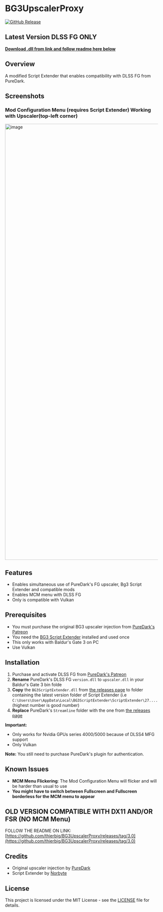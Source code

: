 # BG3UpscalerProxy

[![GitHub Release](https://img.shields.io/github/v/release/thierbig/bg3upscalerproxy)](https://github.com/thierbig/bg3upscalerproxy/releases)

## Latest Version DLSS FG ONLY

**[Download .dll from link and follow readme here below](https://github.com/thierbig/bg3upscalerproxy/releases/latest)**

## Overview

A modified Script Extender that enables compatibility with DLSS FG from PureDark.

## Screenshots

### Mod Configuration Menu (requires Script Extender) Working with Upscaler(top-left corner)
<img width="2559" height="1439" alt="image" src="https://github.com/user-attachments/assets/ea7529c4-2a71-478a-bf79-af42d57c01fe" />

## Features

- Enables simultaneous use of PureDark's FG upscaler, Bg3 Script Extender and compatible mods
- Enables MCM menu with DLSS FG
- Only is compatible with Vulkan

## Prerequisites

- You must purchase the original BG3 upscaler injection from [PureDark's Patreon](https://www.patreon.com/posts/bg3-upscaler-fg-89557958)
- You need the [BG3 Script Extender](https://github.com/Norbyte/bg3se) installed and used once
- This only works with Baldur's Gate 3 on PC
- Use Vulkan

## Installation

1. Purchase and activate DLSS FG from [PureDark's Patreon](https://www.patreon.com/posts/bg3-upscaler-fg-89557958)
3. **Rename** PureDark's DLSS FG `version.dll` to `upscaler.dll` in your Baldur's Gate 3 bin folde
4. **Copy** the `BG3ScriptExtender.dll` from [the releases page](https://github.com/thierbig/bg3upscalerproxy/releases) to folder containing the latest version folder of Script Extender (i.e `C:\Users\User\AppData\Local\BG3ScriptExtender\ScriptExtender\27....` (highest number is good number)
5. **Replace** PureDark's `Streamline` folder with the one from [the releases page](https://github.com/thierbig/bg3upscalerproxy/releases/latest)


**Important:** 
- Only works for Nvidia GPUs series 4000/5000 because of DLSS4 MFG support
- Only Vulkan

**Note:** You still need to purchase PureDark's plugin for authentication.

## Known Issues

- **MCM Menu Flickering**: The Mod Configuration Menu will flicker and will be harder than usual to use
- **You might have to switch between Fullscreen and Fullscreen borderless for the MCM menu to appear**

## OLD VERSION COMPATIBLE WITH DX11 AND/OR FSR (NO MCM Menu) 

FOLLOW THE README ON LINK: [https://github.com/thierbig/BG3UpscalerProxy/releases/tag/3.0](https://github.com/thierbig/BG3UpscalerProxy/releases/tag/3.0)

## Credits

- Original upscaler injection by [PureDark](https://www.patreon.com/pureDark)
- Script Extender by [Norbyte](https://github.com/Norbyte/bg3se)

## License

This project is licensed under the MIT License - see the [LICENSE](LICENSE) file for details.
